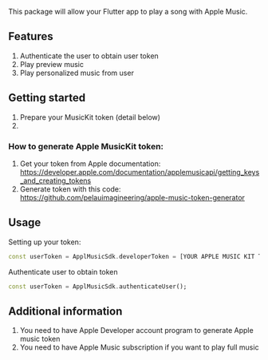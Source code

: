 This package will allow your Flutter app to play a song with Apple Music.

## Features

1. Authenticate the user to obtain user token
2. Play preview music
3. Play personalized music from user

## Getting started

1. Prepare your MusicKit token (detail below)
2.


### How to generate Apple MusicKit token:
1. Get your token from Apple documentation: https://developer.apple.com/documentation/applemusicapi/getting_keys_and_creating_tokens
2. Generate token with this code: https://github.com/pelauimagineering/apple-music-token-generator

## Usage

Setting up your token:
```dart
const userToken = ApplMusicSdk.developerToken = [YOUR APPLE MUSIC KIT TOKEN];
```

Authenticate user to obtain token
```dart
const userToken = ApplMusicSdk.authenticateUser();
```

## Additional information

1. You need to have Apple Developer account program to generate Apple music token
2. You need to have Apple Music subscription if you want to play full music